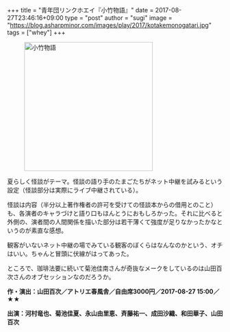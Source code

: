 +++
title = "青年団リンクホエイ『小竹物語』"
date = 2017-08-27T23:46:16+09:00
type = "post"
author = "sugi"
image = "https://blog.asharpminor.com/images/play/2017/kotakemonogatari.jpg"
tags = ["whey"]
+++
<figure class="alignleft"><img src="/images/play/2017/kotakemonogatari.jpg" alt="小竹物語" style="width: 300px !important;"></figure>

夏らしく怪談がテーマ。怪談の語り手のたまごたちがネット中継を試みるという設定（怪談部分は実際にライブ中継されている）。

怪談は内容（半分以上著作権者の許可を受けての怪談本からの借用とのこと）も、各演者のキャラづけと語り口もほんとうにおもしろかった。それに比べると外側の、演者間の人間関係を描いた部分は若干薄くて強度が足りなかったかなというのが素直な感想。

観客がいないネット中継の場でみている観客のぼくらはなんなのかという、オチはいい。ちゃんと冒頭に伏線がはってあった。

ところで、珈琲法要に続いて菊池佳南さんが奇抜なメークをしているのは山田百次さんのオブセッションなのだろうか。

**作・演出：山田百次／アトリエ春風舎／自由席3000円／2017-08-27 15:00／★★**

**出演：河村竜也、菊池佳夏、永山由里恵、斉藤祐一、成田沙織、和田華子、山田百次**
